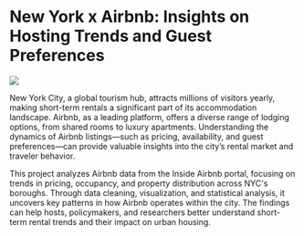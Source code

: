 # New York x Airbnb: Insights on Hosting Trends and Guest Preferences
<img src="https://images.contentstack.io/v3/assets/blt00454ccee8f8fe6b/bltea6f96696c15592e/605c0d011bcc840f22b1c819/US_Manhattan_US_Header.jpg?width=1920&quality=70&auto=webp">


New York City, a global tourism hub, attracts millions of visitors yearly, making short-term rentals a significant part of its accommodation landscape. Airbnb, as a leading platform, offers a diverse range of lodging options, from shared rooms to luxury apartments. Understanding the dynamics of Airbnb listings—such as pricing, availability, and guest preferences—can provide valuable insights into the city’s rental market and traveler behavior.

This project analyzes Airbnb data from the Inside Airbnb portal, focusing on trends in pricing, occupancy, and property distribution across NYC's boroughs. Through data cleaning, visualization, and statistical analysis, it uncovers key patterns in how Airbnb operates within the city. The findings can help hosts, policymakers, and researchers better understand short-term rental trends and their impact on urban housing.
